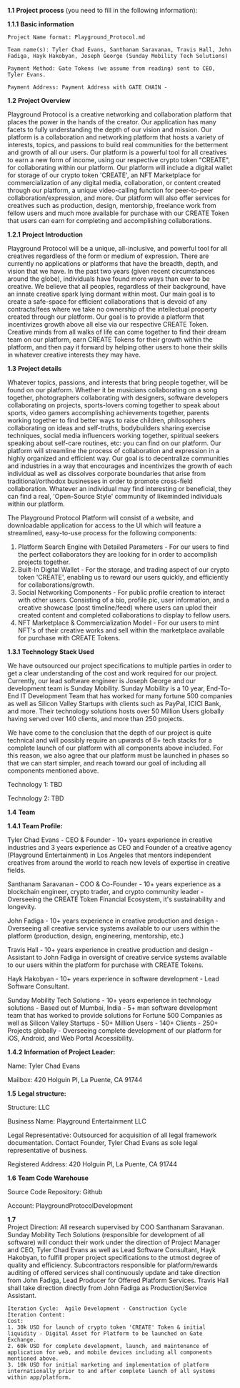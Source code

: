 **1.1** **Project process** (you need to fill in the following information):  

**1.1.1** **Basic information**  

 	Project Name format: Playground_Protocol.md
	
 	Team name(s): Tyler Chad Evans, Santhanam Saravanan, Travis Hall, John Fadiga, Hayk Hakobyan, Joseph George (Sunday Mobility Tech Solutions)  
	
	Payment Method: Gate Tokens (we assume from reading) sent to CEO, Tyler Evans.
	
	Payment Address: Payment Address with GATE CHAIN - 
	
**1.2** **Project Overview**  

Playground Protocol is a creative networking and collaboration platform that places the power in the hands of the creator. Our application has many facets to fully understanding the depth of our vision and mission. Our platform is a collaboration and networking platform that hosts a variety of interests, topics, and passions to build real communities for the betterment and growth of all our users. Our platform is a powerful tool for all creatives to earn a new form of income, using our respective crypto token "CREATE", for collaborating within our platform. Our platform will include a digital wallet for storage of our crypto token 'CREATE', an NFT Marketplace for commercialization of any digital media, collaboration, or content created through our platform, a unique video-calling function for peer-to-peer collaboration/expression, and more. Our platform will also offer services for creatives such as production, design, mentorship, freelance work from fellow users and much more available for purchase with our CREATE Token that users can earn for completing and accomplishing collaborations.

**1.2.1** **Project Introduction**

Playground Protocol will be a unique, all-inclusive, and powerful tool for all creatives regardless of the form or medium of expression. There are currently no applications or platforms that have the breadth, depth, and vision that we have. In the past two years (given recent circumstances around the globe), individuals have found more ways than ever to be creative. We believe that all peoples, regardless of their background, have an innate creative spark lying dormant within most. Our main goal is to create a safe-space for efficient collaborations that is devoid of any contracts/fees where we take no ownership of the intellectual property created through our platform. Our goal is to provide a platform that incentivizes growth above all else via our respective CREATE Token. Creative minds from all walks of life can come together to find their dream team on our platform, earn CREATE Tokens for their growth within the platform, and then pay it forward by helping other users to hone their skills in whatever creative interests they may have.

**1.3** **Project details**

Whatever topics, passions, and interests that bring people together, will be found on our platform. Whether it be musicians collaborating on a song together, photographers collaborating with designers, software developers collaborating on projects, sports-lovers coming together to speak about sports, video gamers accomplishing achievements together, parents working together to find better ways to raise children, philosophers collaborating on ideas and self-truths, bodybuilders sharing exercise techniques, social media influencers working together, spiritual seekers speaking about self-care routines, etc: you can find on our platform. Our platform will streamline the process of collaboration and expression in a highly organized and efficient way. Our goal is to decentralize communities and industries in a way that encourages and incentivizes the growth of each individual as well as dissolves corporate boundaries that arise from traditional/orthodox businesses in order to promote cross-field collaboration. Whatever an individual may find interesting or beneficial, they can find a real, 'Open-Source Style' community of likeminded individuals within our platform.

The Playground Protocol Platform will consist of a website, and downloadable application for access to the UI which will feature a streamlined, easy-to-use process for the following components: 
1. Platform Search Engine with Detailed Parameters - For our users to find the perfect collaborators they are looking for in order to accomplish projects together. 
2. Built-In Digital Wallet - For the storage, and trading aspect of our crypto token 'CREATE', enabling us to reward our users quickly, and efficiently for collaborations/growth.
3. Social Networking Components - For public profile creation to interact with other users. Consisting of a bio, profile pic, user information, and a creative showcase (post timeline/feed) where users can uplod their created content and completed collaborations to display to fellow users. 
4. NFT Marketplace & Commercialization Model - For our users to mint NFT's of their creative works and sell within the marketplace available for purchase with CREATE Tokens.

**1.3.1** **Technology Stack Used**  

We have outsourced our project specifications to multiple parties in order to get a clear understanding of the cost and work required for our project. Currently, our lead software engineer is Joseph George and our development team is Sunday Mobility. Sunday Mobility is a 10 year, End-To-End IT Development Team that has worked for many fortune 500 companies as well as Silicon Valley Startups with clients such as PayPal, ICICI Bank, and more. Their technology solutions hosts over 50 Million Users globally having served over 140 clients, and more than 250 projects. 

We have come to the conclusion that the depth of our project is quite technical and will possibly require an upwards of 8+ tech stacks for a complete launch of our platform with all components above included. For this reason, we also agree that our platform must be launched in phases so that we can start simpler, and reach toward our goal of including all components mentioned above. 

Technology 1:  TBD

Technology 2:  TBD

 **1.4** **Team**  
 
 **1.4.1** **Team Profile:**  
 
 Tyler Chad Evans - CEO & Founder - 10+ years experience in creative industries and 3 years experience as CEO and Founder of a creative agency (Playground Entertainment) in Los Angeles that mentors independent creatives from around the world to reach new levels of expertise in creative fields. 
 
 Santhanam Saravanan - COO & Co-Founder - 10+ years experience as a blockchain engineer, crypto trader, and crypto community leader - Overseeing the CREATE Token Financial Ecosystem, it's sustainability and longevity. 
 
 John Fadiga - 10+ years experience in creative production and design - Overseeing all creative service systems available to our users within the platform (production, design, engineering, mentorship, etc.)
 
 Travis Hall - 10+ years experience in creative production and design - Assistant to John Fadiga in oversight of creative service systems available to our users within the platform for purchase with CREATE Tokens. 
 
 Hayk Hakobyan - 10+ years experience in software development - Lead Software Consultant.
 
 Sunday Mobility Tech Solutions - 10+ years experience in technology solutions - Based out of Mumbai, India - 5+ man software development team that has worked to provide solutions for Fortune 500 Companies as well as Silicon Valley Startups - 50+ Million Users - 140+ Clients - 250+ Projects globally - Overseeing complete development of our platform for iOS, Android, and Web Portal Accessibility. 
 
**1.4.2** **Information of Project Leader:**  

Name:  Tyler Chad Evans

Mailbox:  420 Holguin Pl, La Puente, CA 91744

**1.5**   **Legal structure:**  

Structure: LLC 

Business Name: Playground Entertainment LLC 

Legal Representative: Outsourced for acquisition of all legal framework documentation. Contact Founder, Tyler Chad Evans as sole legal representative of business. 

Registered Address:  420 Holguin Pl, La Puente, CA 91744

**1.6** **Team Code Warehouse** 

Source Code Repository:  Github

Account: PlaygroundProtocolDevelopment

**1.7**  
	Project Direction: All research supervised by COO Santhanam Saravanan. Sunday Mobility Tech Solutions (responsible for development of all software) will conduct their work under the direction of Project Manager and CEO, Tyler Chad Evans as well as Lead Software Consultant, Hayk Hakobyan, to fulfill proper project specifications to the utmost degree of quality and efficiency. Subcontractors responsible for platform/rewards auditing of offered services shall continuously update and take direction from John Fadiga, Lead Producer for Offered Platform Services. Travis Hall shall take direction directly from John Fadiga as Production/Service Assistant. 
	
	Iteration Cycle:  Agile Development - Construction Cycle
	Iteration Content:  
	Cost: 
	1. 30k USD for launch of crypto token 'CREATE' Token & initial liquidity - Digital Asset for Platform to be launched on Gate Exchange.
	2. 60k USD for complete development, launch, and maintenance of application for web, and mobile devices including all components mentioned above.
	3. 10k USD for initial marketing and implementation of platform internationally prior to and after complete launch of all systems within app/platform. 
